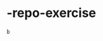    # -repo-exercise   
  
      
   
     
     
    
      
     
               
   
    b  
         
    
   
    
   
